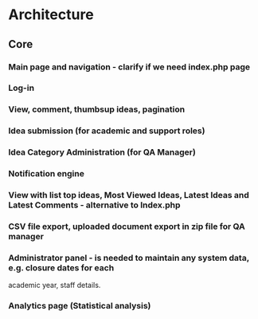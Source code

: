 
# Architecture
## Core
### Main page and navigation - clarify if we need index.php page
### Log-in
### View, comment, thumbsup ideas, pagination
### Idea submission (for academic and support roles)
### Idea Category Administration (for QA Manager)
### Notification engine
### View with list top ideas, Most Viewed Ideas, Latest Ideas and Latest Comments - alternative to Index.php
### CSV file export, uploaded document export in zip file for QA manager
### Administrator panel - is needed to maintain any system data, e.g. closure dates for each
academic year, staff details.
### Analytics page (Statistical analysis)
